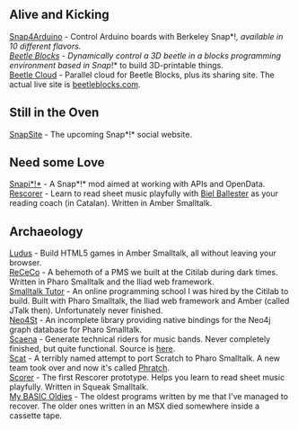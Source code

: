 ## Alive and Kicking
[Snap4Arduino](http://snap4arduino.org) - Control Arduino boards with Berkeley Snap*!*, available in 10 different flavors.  
[Beetle Blocks](http://beetleblocks.com) - Dynamically control a 3D beetle in a blocks programming environment based in Snap*!* to build 3D-printable things.  
[Beetle Cloud](https://github.com/bromagosa/beetleCloud) - Parallel cloud for Beetle Blocks, plus its sharing site. The actual live site is [beetleblocks.com](http://beetleblocks.com).  


## Still in the Oven
[SnapSite](https://github.com/bromagosa/SnapSite) - The upcoming Snap*!* social website.  


## Need some Love
[Snapi*!*](http://snapi.citilab.eu) - A Snap*!* mod aimed at working with APIs and OpenData.  
[Rescorer](http://bromagosa.github.io/rescorer/) - Learn to read sheet music playfully with [Biel Ballester](https://en.wikipedia.org/wiki/Biel_Ballester) as your reading coach (in Catalan). Written in Amber Smalltalk.  


## Archaeology
[Ludus](http://bromagosa.github.io/Ludus/) - Build HTML5 games in Amber Smalltalk, all without leaving your browser.  
[ReCeCo](http://smalltalkhub.com/#!/~Citilab/ReCeCo) - A behemoth of a PMS we built at the Citilab during dark times. Written in Pharo Smalltalk and the Iliad web framework.  
[Smalltalk Tutor](http://www.squeaksource.com/smalltalkTutor.html) - An online programming school I was hired by the Citilab to build. Built with Pharo Smalltalk, the Iliad web framework and Amber (called JTalk then). Unfortunately never finished.  
[Neo4St](http://smalltalkhub.com/#!/~Citilab/Neo4St) - An incomplete library providing native bindings for the Neo4j graph database for Pharo Smalltalk.  
[Scaena](http://scaenaweb.citilab.eu:8081/scaena) - Generate technical riders for music bands. Never completely finished, but quite functional. Source is [here](http://www.squeaksource.com/scaena).  
[Scat](https://code.google.com/archive/p/scat/) - A terribly named attempt to port Scratch to Pharo Smalltalk. A new team took over and now it's called [Phratch](http://www.phratch.com).  
[Scorer](https://sourceforge.net/projects/scorer/) - The first Rescorer prototype. Helps you learn to read sheet music playfully. Written in Squeak Smalltalk.  
[My BASIC Oldies](https://github.com/bromagosa/myBasicOldies) - The oldest programs written by me that I've managed to recover. The older ones written in an MSX died somewhere inside a cassette tape.  
